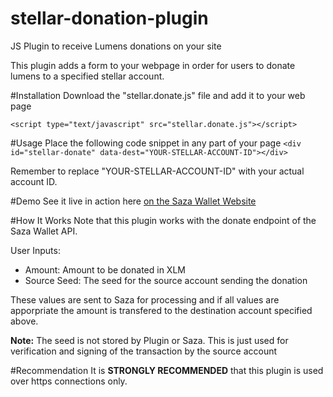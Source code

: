 # stellar-donation-plugin
JS Plugin to receive Lumens donations on your site

This plugin adds a form to your webpage in order for users to donate lumens to a specified stellar account.

#Installation
Download the "stellar.donate.js" file and add it to your web page

`<script type="text/javascript" src="stellar.donate.js"></script>`

#Usage
Place the following code snippet in any part of your page
`<div id="stellar-donate" data-dest="YOUR-STELLAR-ACCOUNT-ID"></div>`

Remember to replace "YOUR-STELLAR-ACCOUNT-ID" with your actual account ID.

#Demo
See it live in action here
[on the Saza Wallet Website](https://www.saza.com.ng, "Saza Wallet")

#How It Works
Note that this plugin works with the donate endpoint of the Saza Wallet API.

User Inputs:
- Amount: Amount to be donated in XLM
- Source Seed: The seed for the source account sending the donation

These values are sent to Saza for processing and if all values are apporpriate the amount is transfered to the destination account specified above.

**Note:** The seed is not stored by Plugin or Saza. This is just used for verification and signing of the transaction by the source account

#Recommendation
It is **STRONGLY RECOMMENDED** that this plugin is used over https connections only.






